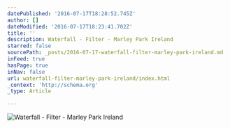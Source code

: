 ```yaml
---
datePublished: '2016-07-17T18:28:52.745Z'
author: []
dateModified: '2016-07-17T18:23:41.702Z'
title: ''
description: Waterfall - Filter - Marley Park Ireland
starred: false
sourcePath: _posts/2016-07-17-waterfall-filter-marley-park-ireland.md
inFeed: true
hasPage: true
inNav: false
url: waterfall-filter-marley-park-ireland/index.html
_context: 'http://schema.org'
_type: Article

---
```

![Waterfall - Filter - Marley Park Ireland](https://the-grid-user-content.s3-us-west-2.amazonaws.com/e5aaf27a-7005-4d48-adda-915af2bf7e4c.jpg)